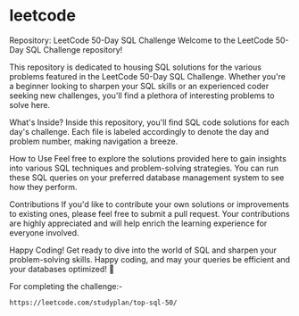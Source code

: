 # leetcode
Repository: LeetCode 50-Day SQL Challenge
Welcome to the LeetCode 50-Day SQL Challenge repository!

This repository is dedicated to housing SQL solutions for the various problems featured in the LeetCode 50-Day SQL Challenge. Whether you're a beginner looking to sharpen your SQL skills or an experienced coder seeking new challenges, you'll find a plethora of interesting problems to solve here.

What's Inside?
Inside this repository, you'll find SQL code solutions for each day's challenge. Each file is labeled accordingly to denote the day and problem number, making navigation a breeze.

How to Use
Feel free to explore the solutions provided here to gain insights into various SQL techniques and problem-solving strategies. You can run these SQL queries on your preferred database management system to see how they perform.

Contributions
If you'd like to contribute your own solutions or improvements to existing ones, please feel free to submit a pull request. Your contributions are highly appreciated and will help enrich the learning experience for everyone involved.

Happy Coding!
Get ready to dive into the world of SQL and sharpen your problem-solving skills. Happy coding, and may your queries be efficient and your databases optimized! 🚀

For completing the challenge:-
```link
https://leetcode.com/studyplan/top-sql-50/
```
